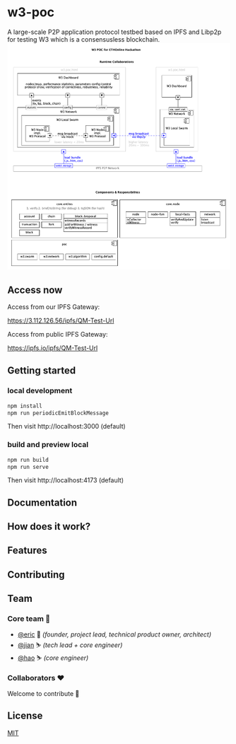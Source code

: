 # w3-poc
[本文按照 https://github.com/testground/testground进行编排，文中预留了很多待完成部分，用注释标出，并给出TODO标识]: 注释

[TODO insert bages: madeby, nodejs, ……]: 注释

A large-scale P2P application protocol testbed based on IPFS and Libp2p for testing W3 which is a consensusless blockchain.    
![img](design/W3%20POC%20ETH%20Hackathon.png)

## Access now

Access from our IPFS Gateway:

https://3.112.126.56/ipfs/QM-Test-Url

Access from public IPFS Gateway:

https://ipfs.io/ipfs/QM-Test-Url

## Getting started
### local development
```
npm install
npm run periodicEmitBlockMessage
```
Then visit http://localhost:3000 (default)
### build and preview local
```
npm run build
npm run serve
```
Then visit http://localhost:4173 (default)

## Documentation
[阐明无共识区块链，给出相关paper和博文，博客]: 注释

## How does it work?

## Features

## Contributing

## Team

### Core team 💪

* [@eric](https://github.com/ericwangqing) 🎈 _(founder, project lead, technical product owner, architect)_
* [@jian](https://github.com/Jianru-Lin) ⛷ _(tech lead + core engineer)_
* [@hao](https://github.com/weihaopeng) ⛷ _(core engineer)_

### Collaborators ❤

Welcome to contribute 👋

## License

[MIT](./LICENSE-MIT)


